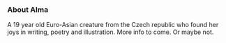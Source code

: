 ### About Alma

A 19 year old Euro-Asian creature from the Czech republic who found her joys in writing, poetry and illustration. More info to come. Or maybe not.
